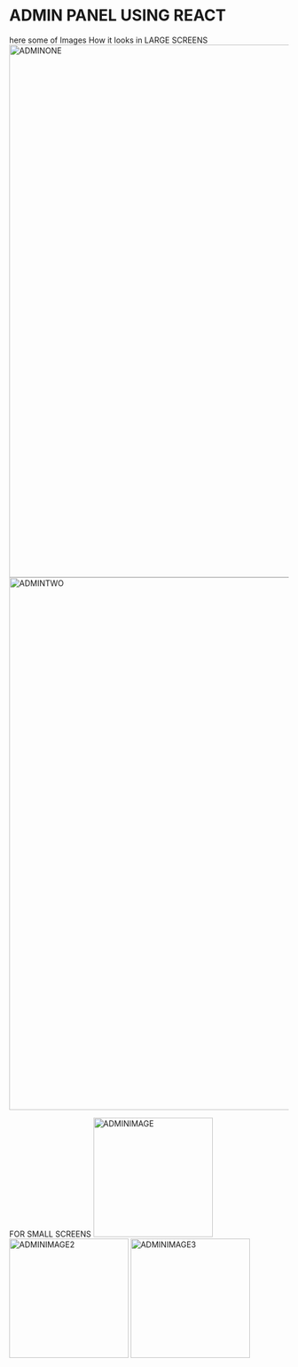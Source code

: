 # ADMIN PANEL USING REACT
here some of Images How it looks in LARGE SCREENS
<img width="960" alt="ADMINONE" src="https://user-images.githubusercontent.com/70464077/153885881-7012e3ca-8d97-44bc-b0bc-8e37e70fa412.png">
<img width="960" alt="ADMINTWO" src="https://user-images.githubusercontent.com/70464077/153886395-b77725c1-fd93-4dfe-a911-8cfb06e89083.png">


FOR SMALL SCREENS
<img width="215" alt="ADMINIMAGE" src="https://user-images.githubusercontent.com/70464077/153886091-a5bfb702-2bc3-428d-b82d-71c4c7607fed.png">
<img width="215" alt="ADMINIMAGE2" src="https://user-images.githubusercontent.com/70464077/153886415-ff58918a-2420-4ced-9569-62343d968e51.png">
<img width="215" alt="ADMINIMAGE3" src="https://user-images.githubusercontent.com/70464077/153886435-5cc5077d-6108-454b-ad41-6bd851180197.png">
